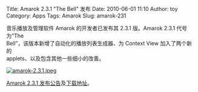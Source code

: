 Title: Amarok 2.3.1 "The Bell" 发布
Date: 2010-06-01 11:10
Author: toy
Category: Apps
Tags: Amarok
Slug: amarok-231

音乐播放及管理软件 Amarok 的开发者已发布其 2.3.1 版。Amarok 2.3.1
代号为“The  
Bell”，该版本新增了自动化的播放列表生成器、为 Context View
加入了两个新的  
applets、以及包含其他一些细小的改善。

[![amarok-2.3.1.jpeg](http://i.linuxtoy.org/images/2010/06/thumb-amarok-2.3.1.jpeg)](http://i.linuxtoy.org/images/2010/06/amarok-2.3.1.jpeg)

[Amarok 2.3.1
发布公告](http://amarok.kde.org/zh-cn/node/749)及[下载地址](http://amarok.kde.org/wiki/Download)。
